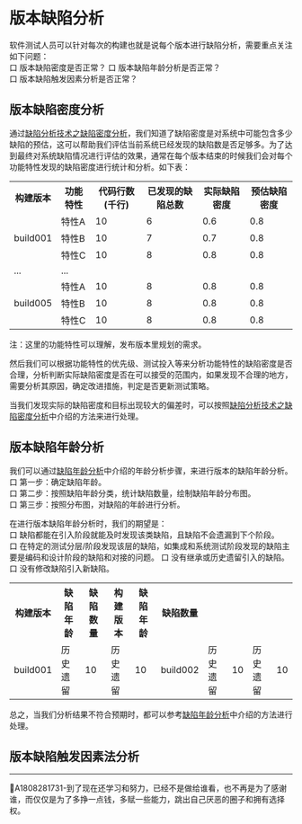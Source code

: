 # 版本缺陷分析

软件测试人员可以针对每次的构建也就是说每个版本进行缺陷分析，需要重点关注如下问题：   
口  版本缺陷密度是否正常？
口  版本缺陷年龄分析是否正常？   
口  版本缺陷触发因素分析是否正常？

## 版本缺陷密度分析
通过[缺陷分析技术之缺陷密度分析](books/缺陷密度分析.md)，我们知道了缺陷密度是对系统中可能包含多少缺陷的预估，这可以帮助我们评估当前系统已经发现的缺陷数是否足够多。为了达到最终对系统缺陷情况进行评估的效果，通常在每个版本结束的时候我们会对每个功能特性发现的缺陷密度进行统计和分析。如下表：
<table>
	<tr>
		<th>构建版本</th>
		<th>功能特性</th>
		<th>代码行数(千行)</th>
		<th>已发现的缺陷总数</th>
		<th>实际缺陷密度</th>
		<th>预估缺陷密度</th>
	</tr>
	<tr>
		<td rowspan="3">build001</td>
		<td>特性A</td>
		<td>10</td>
		<td>6</td>
		<td>0.6</td>
		<td>0.8</td>
	</tr>
	<tr>
		<td>特性B</td>
		<td>10</td>
		<td>7</td>
		<td>0.7</td>
		<td>0.8</td>
	</tr>
	<tr>
		<td>特性C</td>
		<td>10</td>
		<td>8</td>
		<td>0.8</td>
		<td>0.8</td>
	</tr>
	<tr>
		<td >...</td>
		<td colspan="5">...</td>
	</tr>
	<tr>
		<td rowspan="3">build005</td>
		<td>特性A</td>
		<td>10</td>
		<td>8</td>
		<td>0.8</td>
		<td>0.8</td>
	</tr>
	<tr>
		<td>特性B</td>
		<td>10</td>
		<td>8</td>
		<td>0.8</td>
		<td>0.8</td>
	</tr>
	<tr>
		<td>特性C</td>
		<td>10</td>
		<td>8</td>
		<td>0.8</td>
		<td>0.8</td>
	</tr>
</table>

注：这里的功能特性可以理解，发布版本里规划的需求。

然后我们可以根据功能特性的优先级、测试投入等来分析功能特性的缺陷密度是否合理，分析判断实际缺陷密度是否在可以接受的范围内，如果发现不合理的地方，需要分析其原因，确定改进措施，判定是否更新测试策略。

当我们发现实际的缺陷密度和目标出现较大的偏差时，可以按照[缺陷分析技术之缺陷密度分析](books/缺陷密度分析.md)中介绍的方法来进行处理。

## 版本缺陷年龄分析

我们可以通过[缺陷年龄分析](books/缺陷年龄分析.md)中介绍的年龄分析步骤，来进行版本的缺陷年龄分析。   
口 第一步：确定缺陷年龄。   
口 第二步：按照缺陷年龄分类，统计缺陷数量，绘制缺陷年龄分布图。   
口 第三步：按照分布图，对缺陷的年龄进行分析。   

在进行版本缺陷年龄分析时，我们的期望是：   
口 缺陷都能在引入阶段就能及时发现该类缺陷，且缺陷不会遗漏到下个阶段。   
口 在特定的测试分层/阶段发现该层的缺陷，如集成和系统测试阶段发现的缺陷主要是编码和设计阶段的缺陷和对接的问题。 
口 没有继承或历史遗留引入的缺陷。   
口 没有修改缺陷引入新缺陷。   
<table>
	<tr>
		<th>构建版本</th>
		<th>缺陷年龄</th>
		<th>缺陷数量</th>
		<th>构建版本</th>
		<th>缺陷年龄</th>
		<th>缺陷数量</th>
	</tr>
	<tr>
		<td rowspan="2">build001</td>
		<td>历史遗留</td>
		<td>10</td>
		<td>历史遗留</td>
		<td>10</td>
		<td rowspan="2">build002</td>
		<td>历史遗留</td>		
		<td>10</td>
		<td>历史遗留</td>
		<td>10</td>
	</tr>
</table>

总之，当我们分析结果不符合预期时，都可以参考[缺陷年龄分析](books/缺陷年龄分析.md)中介绍的方法进行处理。

## 版本缺陷触发因素法分析

* * *
:bell:A1808281731-到了现在还学习和努力，已经不是做给谁看，也不再是为了感谢谁，而仅仅是为了多挣一点钱，多赋一些能力，跳出自己厌恶的圈子和拥有选择权。

